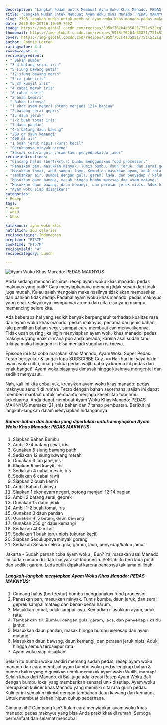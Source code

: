 ```yaml
---
description: "Langkah Mudah untuk Membuat Ayam Woku Khas Manado: PEDAS MAKNYUS, Enak Banget"
title: "Langkah Mudah untuk Membuat Ayam Woku Khas Manado: PEDAS MAKNYUS, Enak Banget"
slug: 2793-langkah-mudah-untuk-membuat-ayam-woku-khas-manado-pedas-maknyus-enak-banget
date: 2020-09-20T16:10:09.766Z
image: https://img-global.cpcdn.com/recipes/5958f762b4a35821/751x532cq70/ayam-woku-khas-manado-pedas-maknyus-foto-resep-utama.jpg
thumbnail: https://img-global.cpcdn.com/recipes/5958f762b4a35821/751x532cq70/ayam-woku-khas-manado-pedas-maknyus-foto-resep-utama.jpg
cover: https://img-global.cpcdn.com/recipes/5958f762b4a35821/751x532cq70/ayam-woku-khas-manado-pedas-maknyus-foto-resep-utama.jpg
author: Ronnie Horton
ratingvalue: 4.4
reviewcount: 4
recipeingredient:
- " Bahan Bumbu"
- "3-4 batang serai iris"
- "5 siung bawang putih"
- "12 siung bawang merah"
- "3 cm jahe iris"
- "5 cm kunyit iris"
- "4 cabai merah iris"
- "6 cabai rawit"
- "2 buah kemiri"
- " Bahan Lainnya"
- "1 ekor ayam negeri potong menjadi 1214 bagian"
- "2 batang serai geprek"
- "15 daun jeruk"
- "1-2 buah tomat iris"
- "3 daun pandan"
- "4-5 batang daun bawang"
- "250 gr daun kemangi"
- "400 ml air"
- "1 buah jeruk nipis ukuran kecil"
- "Secukupnya minyak goreng"
- "Sesuai selera gula garam lada penyedapkaldu jamur"
recipeinstructions:
- "Cincang halus (bertekstur) bumbu menggunakan food processor."
- "Panaskan pan, masukkan minyak. Tumis bumbu, daun jeruk, dan serai geprek sampai matang dan benar-benar harum."
- "Masukkan tomat, aduk sampai layu. Kemudian masukkan ayam, aduk rata."
- "Tambahkan air. Bumbui dengan gula, garam, lada, dan penyedap / kaldu jamur."
- "Masukkan daun pandan, masak hingga bumbu meresap dan ayam matang."
- "Masukkan daun bawang, daun kemangi, dan perasan jeruk nipis. Aduk hingga semua tercampur rata."
- "Ayam woku siap disajikan!"
categories:
- Resep
tags:
- ayam
- woku
- khas

katakunci: ayam woku khas 
nutrition: 263 calories
recipecuisine: Indonesian
preptime: "PT37M"
cooktime: "PT57M"
recipeyield: "4"
recipecategory: Lunch

---
```



![Ayam Woku Khas Manado: PEDAS MAKNYUS](https://img-global.cpcdn.com/recipes/5958f762b4a35821/751x532cq70/ayam-woku-khas-manado-pedas-maknyus-foto-resep-utama.jpg)

Anda sedang mencari inspirasi resep ayam woku khas manado: pedas maknyus yang unik? Cara menyiapkannya memang tidak susah dan tidak juga mudah. Kalau salah mengolah maka hasilnya tidak akan memuaskan dan bahkan tidak sedap. Padahal ayam woku khas manado: pedas maknyus yang enak selayaknya mempunyai aroma dan cita rasa yang mampu memancing selera kita.

Ada beberapa hal yang sedikit banyak berpengaruh terhadap kualitas rasa dari ayam woku khas manado: pedas maknyus, pertama dari jenis bahan, lalu pemilihan bahan segar, sampai cara membuat dan menyajikannya. Tidak usah pusing jika ingin menyiapkan ayam woku khas manado: pedas maknyus yang enak di mana pun anda berada, karena asal sudah tahu triknya maka hidangan ini bisa menjadi suguhan istimewa.

Episode ini kita coba masakan khas Manado, Ayam Woku Super Pedas. Tetap bersyukur &amp; jangan lupa SUBSCRIBE Cuy. == Haii hari ini saya bikin ayam woku nihh, buat pecinta pedas wajib coba ya karena ini pedas dan enak banget!! Ayam woku biasanya dimasak hingga kuahnya mengental dan sedikit menyusut.


Nah, kali ini kita coba, yuk, kreasikan ayam woku khas manado: pedas maknyus sendiri di rumah. Tetap dengan bahan sederhana, sajian ini dapat memberi manfaat untuk membantu menjaga kesehatan tubuhmu sekeluarga. Anda dapat membuat Ayam Woku Khas Manado: PEDAS MAKNYUS memakai 21 jenis bahan dan 7 tahap pembuatan. Berikut ini langkah-langkah dalam menyiapkan hidangannya.

<!--inarticleads1-->

##### Bahan-bahan dan bumbu yang diperlukan untuk menyiapkan Ayam Woku Khas Manado: PEDAS MAKNYUS:

1. Siapkan  Bahan Bumbu
1. Ambil 3-4 batang serai, iris
1. Gunakan 5 siung bawang putih
1. Sediakan 12 siung bawang merah
1. Gunakan 3 cm jahe, iris
1. Siapkan 5 cm kunyit, iris
1. Sediakan 4 cabai merah, iris
1. Sediakan 6 cabai rawit
1. Siapkan 2 buah kemiri
1. Ambil  Bahan Lainnya
1. Siapkan 1 ekor ayam negeri, potong menjadi 12-14 bagian
1. Ambil 2 batang serai, geprek
1. Gunakan 15 daun jeruk
1. Ambil 1-2 buah tomat, iris
1. Gunakan 3 daun pandan
1. Gunakan 4-5 batang daun bawang
1. Gunakan 250 gr daun kemangi
1. Sediakan 400 ml air
1. Sediakan 1 buah jeruk nipis (ukuran kecil)
1. Siapkan Secukupnya minyak goreng
1. Sediakan Sesuai selera gula, garam, lada, penyedap/kaldu jamur


Jakarta - Sudah pernah coba ayam woku , Bun? Ya, masakan asal Manado ini sudah umum di lidah masyarakat Indonesia. Setelah itu beri lada putih dan sedikit garam. Lada putih dipakai karena panasnya tak lama di lidah. 

<!--inarticleads2-->

##### Langkah-langkah menyiapkan Ayam Woku Khas Manado: PEDAS MAKNYUS:

1. Cincang halus (bertekstur) bumbu menggunakan food processor.
1. Panaskan pan, masukkan minyak. Tumis bumbu, daun jeruk, dan serai geprek sampai matang dan benar-benar harum.
1. Masukkan tomat, aduk sampai layu. Kemudian masukkan ayam, aduk rata.
1. Tambahkan air. Bumbui dengan gula, garam, lada, dan penyedap / kaldu jamur.
1. Masukkan daun pandan, masak hingga bumbu meresap dan ayam matang.
1. Masukkan daun bawang, daun kemangi, dan perasan jeruk nipis. Aduk hingga semua tercampur rata.
1. Ayam woku siap disajikan!


Selain itu bumbu woku sendiri memang sudah pedas. resep ayam woku manado dan cara membuat ayam bumbu woku pedas lengkap bahan &amp; bumbu halus yang digunakan untuk memasak ayam woku Wuiih, mantap! Selain khas dari Manado, di Bali juga ada kreasi Resep Ayam Woku Bali dengan bumbu lokal yang memberikan sensasi unik disetiap. Ayam woku merupakan kuliner khas Manado yang memiliki cita rasa gurih pedas. Kuliner ini semakin nikmat dengan tambahan daun bawang dan kemangi. Untuk membuat olahan inipun cukup sederhana. 

Gimana nih? Gampang kan? Itulah cara menyiapkan ayam woku khas manado: pedas maknyus yang bisa Anda praktikkan di rumah. Semoga bermanfaat dan selamat mencoba!
